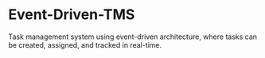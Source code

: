 # Event-Driven-TMS
Task management system using event-driven architecture, where tasks can be created, assigned, and tracked in real-time.
